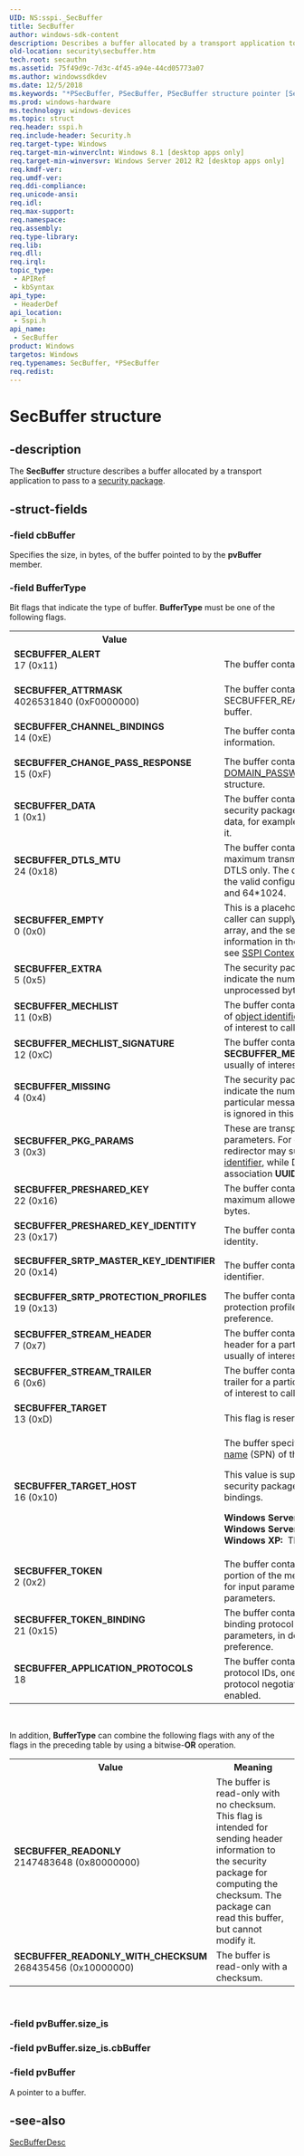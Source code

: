 ```yaml
---
UID: NS:sspi._SecBuffer
title: SecBuffer
author: windows-sdk-content
description: Describes a buffer allocated by a transport application to pass to a security package.
old-location: security\secbuffer.htm
tech.root: secauthn
ms.assetid: 75f49d9c-7d3c-4f45-a94e-44cd05773a07
ms.author: windowssdkdev
ms.date: 12/5/2018
ms.keywords: "*PSecBuffer, PSecBuffer, PSecBuffer structure pointer [Security], SECBUFFER_ALERT, SECBUFFER_APPLICATION_PROTOCOLS, SECBUFFER_ATTRMASK, SECBUFFER_CHANGE_PASS_RESPONSE, SECBUFFER_CHANNEL_BINDINGS, SECBUFFER_DATA, SECBUFFER_DTLS_MTU, SECBUFFER_EMPTY, SECBUFFER_EXTRA, SECBUFFER_MECHLIST, SECBUFFER_MECHLIST_SIGNATURE, SECBUFFER_MISSING, SECBUFFER_PKG_PARAMS, SECBUFFER_PRESHARED_KEY, SECBUFFER_PRESHARED_KEY_IDENTITY, SECBUFFER_READONLY, SECBUFFER_READONLY_WITH_CHECKSUM, SECBUFFER_SRTP_MASTER_KEY_IDENTIFIER, SECBUFFER_SRTP_PROTECTION_PROFILES, SECBUFFER_STREAM_HEADER, SECBUFFER_STREAM_TRAILER, SECBUFFER_TARGET, SECBUFFER_TARGET_HOST, SECBUFFER_TOKEN, SECBUFFER_TOKEN_BINDING, SecBuffer, SecBuffer structure [Security], _ssp_secbuffer, security.secbuffer, sspi/PSecBuffer, sspi/SecBuffer"
ms.prod: windows-hardware
ms.technology: windows-devices
ms.topic: struct
req.header: sspi.h
req.include-header: Security.h
req.target-type: Windows
req.target-min-winverclnt: Windows 8.1 [desktop apps only]
req.target-min-winversvr: Windows Server 2012 R2 [desktop apps only]
req.kmdf-ver: 
req.umdf-ver: 
req.ddi-compliance: 
req.unicode-ansi: 
req.idl: 
req.max-support: 
req.namespace: 
req.assembly: 
req.type-library: 
req.lib: 
req.dll: 
req.irql: 
topic_type:
 - APIRef
 - kbSyntax
api_type:
 - HeaderDef
api_location:
 - Sspi.h
api_name:
 - SecBuffer
product: Windows
targetos: Windows
req.typenames: SecBuffer, *PSecBuffer
req.redist: 
---
```


# SecBuffer structure


## -description


The <b>SecBuffer</b> structure describes a buffer allocated by a transport application to pass to a <a href="https://msdn.microsoft.com/3e9d7672-2314-45c8-8178-5a0afcfd0c50">security package</a>.


## -struct-fields




### -field cbBuffer

Specifies the size, in bytes, of the buffer pointed to by the <b>pvBuffer</b> member.


### -field BufferType

Bit flags that indicate the type of buffer. <b>BufferType</b> must be one of the following flags.

<table>
<tr>
<th>Value</th>
<th>Meaning</th>
</tr>
<tr>
<td width="40%"><a id="SECBUFFER_ALERT"></a><a id="secbuffer_alert"></a><dl>
<dt><b>SECBUFFER_ALERT</b></dt>
<dt>17 (0x11)</dt>
</dl>
</td>
<td width="60%">
The buffer contains an alert message.

</td>
</tr>
<tr>
<td width="40%"><a id="SECBUFFER_ATTRMASK"></a><a id="secbuffer_attrmask"></a><dl>
<dt><b>SECBUFFER_ATTRMASK</b></dt>
<dt>4026531840 (0xF0000000)</dt>
</dl>
</td>
<td width="60%">
The buffer contains a bitmask for a SECBUFFER_READONLY_WITH_CHECKSUM buffer.

</td>
</tr>
<tr>
<td width="40%"><a id="SECBUFFER_CHANNEL_BINDINGS"></a><a id="secbuffer_channel_bindings"></a><dl>
<dt><b>SECBUFFER_CHANNEL_BINDINGS</b></dt>
<dt>14 (0xE)</dt>
</dl>
</td>
<td width="60%">
The buffer contains channel binding information.

</td>
</tr>
<tr>
<td width="40%"><a id="SECBUFFER_CHANGE_PASS_RESPONSE"></a><a id="secbuffer_change_pass_response"></a><dl>
<dt><b>SECBUFFER_CHANGE_PASS_RESPONSE</b></dt>
<dt>15 (0xF)</dt>
</dl>
</td>
<td width="60%">
The buffer contains a <a href="https://msdn.microsoft.com/7dceaf70-d8de-47c0-b940-f0d6a0cca101">DOMAIN_PASSWORD_INFORMATION</a> structure.

</td>
</tr>
<tr>
<td width="40%"><a id="SECBUFFER_DATA"></a><a id="secbuffer_data"></a><dl>
<dt><b>SECBUFFER_DATA</b></dt>
<dt>1 (0x1)</dt>
</dl>
</td>
<td width="60%">
The buffer contains common data. The security package can read and write this data, for example, to encrypt some or all of it.

</td>
</tr>
<tr>
<td width="40%"><a id="SECBUFFER_DTLS_MTU"></a><a id="secbuffer_dtls_mtu"></a><dl>
<dt><b>SECBUFFER_DTLS_MTU</b></dt>
<dt>24 (0x18)</dt>
</dl>
</td>
<td width="60%">
The buffer contains the setting for the maximum transmission unit (MTU) size for DTLS only. The default value is 1096 and the valid configurable range is between 200 and 64*1024.

</td>
</tr>
<tr>
<td width="40%"><a id="SECBUFFER_EMPTY"></a><a id="secbuffer_empty"></a><dl>
<dt><b>SECBUFFER_EMPTY</b></dt>
<dt>0 (0x0)</dt>
</dl>
</td>
<td width="60%">
This is a placeholder in the buffer array. The caller can supply several such entries in the array, and the security package can return information in them. For more information, see 
<a href="https://msdn.microsoft.com/6c87448b-5b8d-4694-ac3f-be83a258fbb0">SSPI Context Semantics</a>.

</td>
</tr>
<tr>
<td width="40%"><a id="SECBUFFER_EXTRA"></a><a id="secbuffer_extra"></a><dl>
<dt><b>SECBUFFER_EXTRA</b></dt>
<dt>5 (0x5)</dt>
</dl>
</td>
<td width="60%">
The security package uses this value to indicate the number of extra or unprocessed bytes in a message.

</td>
</tr>
<tr>
<td width="40%"><a id="SECBUFFER_MECHLIST"></a><a id="secbuffer_mechlist"></a><dl>
<dt><b>SECBUFFER_MECHLIST</b></dt>
<dt>11 (0xB)</dt>
</dl>
</td>
<td width="60%">
The buffer contains a protocol-specific list of <a href="https://msdn.microsoft.com/e6be8932-015e-4058-b249-1671b3fea521">object identifiers</a> (OIDs). It is not usually of interest to callers.

</td>
</tr>
<tr>
<td width="40%"><a id="SECBUFFER_MECHLIST_SIGNATURE"></a><a id="secbuffer_mechlist_signature"></a><dl>
<dt><b>SECBUFFER_MECHLIST_SIGNATURE</b></dt>
<dt>12 (0xC)</dt>
</dl>
</td>
<td width="60%">
The buffer contains a signature of a <b>SECBUFFER_MECHLIST</b> buffer. It is not usually of interest to callers.

</td>
</tr>
<tr>
<td width="40%"><a id="SECBUFFER_MISSING"></a><a id="secbuffer_missing"></a><dl>
<dt><b>SECBUFFER_MISSING</b></dt>
<dt>4 (0x4)</dt>
</dl>
</td>
<td width="60%">
The security package uses this value to indicate the number of missing bytes in a particular message. The <b>pvBuffer</b> member is ignored in this type.

</td>
</tr>
<tr>
<td width="40%"><a id="SECBUFFER_PKG_PARAMS"></a><a id="secbuffer_pkg_params"></a><dl>
<dt><b>SECBUFFER_PKG_PARAMS</b></dt>
<dt>3 (0x3)</dt>
</dl>
</td>
<td width="60%">
These are transport-to-package–specific parameters. For example, the NetWare redirector may supply the server <a href="https://msdn.microsoft.com/e6be8932-015e-4058-b249-1671b3fea521">object identifier</a>, while DCE RPC can supply an association <b>UUID</b>, and so on.

</td>
</tr>
<tr>
<td width="40%"><a id="SECBUFFER_PRESHARED_KEY"></a><a id="secbuffer_preshared_key"></a><dl>
<dt><b>SECBUFFER_PRESHARED_KEY</b></dt>
<dt>22 (0x16)</dt>
</dl>
</td>
<td width="60%">
The buffer contains the preshared key. The maximum allowed PSK buffer size is 256 bytes. 

</td>
</tr>
<tr>
<td width="40%"><a id="SECBUFFER_PRESHARED_KEY_IDENTITY"></a><a id="secbuffer_preshared_key_identity"></a><dl>
<dt><b>SECBUFFER_PRESHARED_KEY_IDENTITY</b></dt>
<dt>23 (0x17)</dt>
</dl>
</td>
<td width="60%">
The buffer contains the preshared key identity.

</td>
</tr>
<tr>
<td width="40%"><a id="SECBUFFER_SRTP_MASTER_KEY_IDENTIFIER"></a><a id="secbuffer_srtp_master_key_identifier"></a><dl>
<dt><b>SECBUFFER_SRTP_MASTER_KEY_IDENTIFIER</b></dt>
<dt>20 (0x14)</dt>
</dl>
</td>
<td width="60%">
The buffer contains the SRTP master key identifier.

</td>
</tr>
<tr>
<td width="40%"><a id="SECBUFFER_SRTP_PROTECTION_PROFILES"></a><a id="secbuffer_srtp_protection_profiles"></a><dl>
<dt><b>SECBUFFER_SRTP_PROTECTION_PROFILES</b></dt>
<dt>19 (0x13)</dt>
</dl>
</td>
<td width="60%">
The buffer contains the list of SRTP protection profiles, in descending order of preference.

</td>
</tr>
<tr>
<td width="40%"><a id="SECBUFFER_STREAM_HEADER"></a><a id="secbuffer_stream_header"></a><dl>
<dt><b>SECBUFFER_STREAM_HEADER</b></dt>
<dt>7 (0x7)</dt>
</dl>
</td>
<td width="60%">
The buffer contains a protocol-specific header for a particular record. It is not usually of interest to callers.

</td>
</tr>
<tr>
<td width="40%"><a id="SECBUFFER_STREAM_TRAILER"></a><a id="secbuffer_stream_trailer"></a><dl>
<dt><b>SECBUFFER_STREAM_TRAILER</b></dt>
<dt>6 (0x6)</dt>
</dl>
</td>
<td width="60%">
The buffer contains a protocol-specific trailer for a particular record. It is not usually of interest to callers.

</td>
</tr>
<tr>
<td width="40%"><a id="SECBUFFER_TARGET"></a><a id="secbuffer_target"></a><dl>
<dt><b>SECBUFFER_TARGET</b></dt>
<dt>13 (0xD)</dt>
</dl>
</td>
<td width="60%">
This flag is reserved. Do not use it.

</td>
</tr>
<tr>
<td width="40%"><a id="SECBUFFER_TARGET_HOST"></a><a id="secbuffer_target_host"></a><dl>
<dt><b>SECBUFFER_TARGET_HOST</b></dt>
<dt>16 (0x10)</dt>
</dl>
</td>
<td width="60%">
The buffer specifies the <a href="https://msdn.microsoft.com/3e9d7672-2314-45c8-8178-5a0afcfd0c50">service principal name</a> (SPN) of the target.

This value is supported by the Digest security package when used with channel bindings.

<b>Windows Server 2008, Windows Vista, Windows Server 2003 and Windows XP:  </b>This value is not supported.

</td>
</tr>
<tr>
<td width="40%"><a id="SECBUFFER_TOKEN"></a><a id="secbuffer_token"></a><dl>
<dt><b>SECBUFFER_TOKEN</b></dt>
<dt>2 (0x2)</dt>
</dl>
</td>
<td width="60%">
The buffer contains the security token portion of the message. This is read-only for input parameters or read/write for output parameters.

</td>
</tr>
<tr>
<td width="40%"><a id="SECBUFFER_TOKEN_BINDING"></a><a id="secbuffer_token_binding"></a><dl>
<dt><b>SECBUFFER_TOKEN_BINDING</b></dt>
<dt>21 (0x15)</dt>
</dl>
</td>
<td width="60%">
The buffer contains the supported token binding protocol version and key parameters, in descending order of preference.

</td>
</tr>
<tr>
<td width="40%"><a id="SECBUFFER_APPLICATION_PROTOCOLS"></a><a id="secbuffer_application_protocols"></a><dl>
<dt><b>SECBUFFER_APPLICATION_PROTOCOLS</b></dt>
<dt>18</dt>
</dl>
</td>
<td width="60%">
The buffer contains a list of application protocol IDs, one list per application protocol negotiation extension type to be enabled.

</td>
</tr>
</table>
 


In addition, <b>BufferType</b> can combine the following flags with any of the flags in the preceding table by using a bitwise-<b>OR</b> operation.



<table>
<tr>
<th>Value</th>
<th>Meaning</th>
</tr>
<tr>
<td width="40%"><a id="SECBUFFER_READONLY"></a><a id="secbuffer_readonly"></a><dl>
<dt><b>SECBUFFER_READONLY</b></dt>
<dt>2147483648 (0x80000000)</dt>
</dl>
</td>
<td width="60%">
The buffer is read-only with no checksum. This flag is intended for sending header information to the security package for computing the checksum. The package can read this buffer, but cannot modify it.

</td>
</tr>
<tr>
<td width="40%"><a id="SECBUFFER_READONLY_WITH_CHECKSUM"></a><a id="secbuffer_readonly_with_checksum"></a><dl>
<dt><b>SECBUFFER_READONLY_WITH_CHECKSUM</b></dt>
<dt>268435456 (0x10000000)</dt>
</dl>
</td>
<td width="60%">
The buffer is read-only with a checksum.

</td>
</tr>
</table>
 


### -field pvBuffer.size_is

 


### -field pvBuffer.size_is.cbBuffer

 


### -field pvBuffer

A pointer to a buffer.


## -see-also




<a href="https://msdn.microsoft.com/fc6ef09c-3ba9-4bcb-a3c2-07422af8eaa9">SecBufferDesc</a>
 

 

